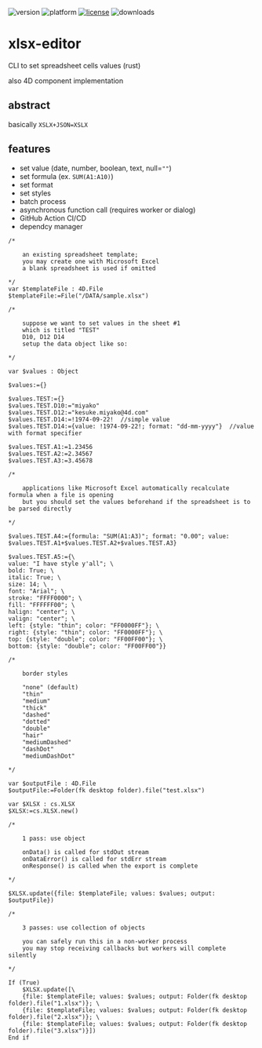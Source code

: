 ![version](https://img.shields.io/badge/version-20%2B-E23089)
![platform](https://img.shields.io/static/v1?label=platform&message=mac-intel%20|%20mac-arm%20|%20win-64&color=blue)
[![license](https://img.shields.io/github/license/miyako/xlsx-editor)](LICENSE)
![downloads](https://img.shields.io/github/downloads/miyako/xlsx-editor/total)

# xlsx-editor
CLI to set spreadsheet cells values (rust)

also 4D component implementation

## abstract

basically `XSLX+JSON=XSLX`

## features

* set value (date, number, boolean, text, null=`""`)
* set formula (ex. `SUM(A1:A10)`)
* set format
* set styles
* batch process
* asynchronous function call (requires worker or dialog)
* GitHub Action CI/CD
* dependcy manager

```4d
/*
	
	an existing spreadsheet template;
	you may create one with Microsoft Excel
	a blank spreadsheet is used if omitted
	 
*/
var $templateFile : 4D.File
$templateFile:=File("/DATA/sample.xlsx")

/*
	
	suppose we want to set values in the sheet #1
	which is titled "TEST"
	D10, D12 D14
	setup the data object like so:
	
*/

var $values : Object

$values:={}

$values.TEST:={}
$values.TEST.D10:="miyako"
$values.TEST.D12:="kesuke.miyako@4d.com"
$values.TEST.D14:=!1974-09-22!  //simple value
$values.TEST.D14:={value: !1974-09-22!; format: "dd-mm-yyyy"}  //value with format specifier

$values.TEST.A1:=1.23456
$values.TEST.A2:=2.34567
$values.TEST.A3:=3.45678

/*
	
	applications like Microsoft Excel automatically recalculate formula when a file is opening
	but you should set the values beforehand if the spreadsheet is to be parsed directly
	
*/

$values.TEST.A4:={formula: "SUM(A1:A3)"; format: "0.00"; value: $values.TEST.A1+$values.TEST.A2+$values.TEST.A3}

$values.TEST.A5:={\
value: "I have style y'all"; \
bold: True; \
italic: True; \
size: 14; \
font: "Arial"; \
stroke: "FFFF0000"; \
fill: "FFFFFF00"; \
halign: "center"; \
valign: "center"; \
left: {style: "thin"; color: "FF0000FF"}; \
right: {style: "thin"; color: "FF0000FF"}; \
top: {style: "double"; color: "FF00FF00"}; \
bottom: {style: "double"; color: "FF00FF00"}}

/*
	
	border styles
	
	"none" (default)
	"thin"
	"medium"
	"thick"
	"dashed"
	"dotted"
	"double"
	"hair"
	"mediumDashed"
	"dashDot"
	"mediumDashDot"
	
*/

var $outputFile : 4D.File
$outputFile:=Folder(fk desktop folder).file("test.xlsx")

var $XLSX : cs.XLSX
$XLSX:=cs.XLSX.new()

/*
	
	1 pass: use object
	
	onData() is called for stdOut stream
	onDataError() is called for stdErr stream
	onResponse() is called when the export is complete
	
*/

$XLSX.update({file: $templateFile; values: $values; output: $outputFile})

/*
	
	3 passes: use collection of objects
	
	you can safely run this in a non-worker process
	you may stop receiving callbacks but workers will complete silently
	
*/

If (True)
	$XLSX.update([\
	{file: $templateFile; values: $values; output: Folder(fk desktop folder).file("1.xlsx")}; \
	{file: $templateFile; values: $values; output: Folder(fk desktop folder).file("2.xlsx")}; \
	{file: $templateFile; values: $values; output: Folder(fk desktop folder).file("3.xlsx")}])
End if 
```

